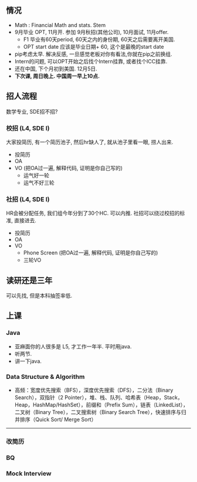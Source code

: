 

## 情况

- Math : Financial Math and stats. Stem
- 9月毕业   OPT, 11月开.  参加 9月秋招(其他公司), 10月面试, 11月offer.
	- F1 毕业有60天period, 60天之内的身份期, 60天之后需要离开美国. 
	- OPT start date 应该是毕业日期+ 60, 这个是最晚的start date
- pip考虑太早. 解决反感, 一旦感觉老板对你有看法,你就在pip之前换组. 
- Intern的问题, 可以OPT开始之后找个Intern挂靠, 或者找个ICC挂靠. 
- 还在中国, 下个月初到美国. 12月5日. 
- **下次课, 周日晚上. 中国周一早上10点.**

## 招人流程

数学专业, SDE招不招? 

### 校招 (L4, SDE I)
大家投简历, 有一个简历池子, 然后hr缺人了, 就从池子里看一眼, 捞人出来. 

- 投简历
- OA
- VO (把OA过一遍, 解释代码, 证明是你自己写的)
	- 运气好一轮
	- 运气不好三轮

### 社招 (L4, SDE I)

HR会被分配任务, 我们组今年分到了30个HC.  可以内推. 社招可以绕过校招的标准, 直接进去. 

- 投简历
- OA
- VO
	- Phone Screen (把OA过一遍, 解释代码, 证明是你自己写的)
	- 三轮VO

## 读研还是三年

可以先找, 但是本科抽签率低. 

## 上课

### Java

- 亚麻面你的人很多是 L5, 才工作一年半. 平时用java. 
- 听两节. 
- 讲一下java. 

### Data Structure & Algorithm

- 高频：宽度优先搜索（BFS），深度优先搜索（DFS），二分法（Binary Search），双指针（2 Pointer），堆、栈、队列、哈希表（Heap，Stack，Heap，HashMap/HashSet），前缀和（Prefix Sum），链表（LinkedList），二叉树（Binary Tree），二叉搜索树（Binary Search Tree），快速排序与归并排序（Quick Sort/ Merge Sort）

---

### 改简历

### BQ

### Mock Interview


